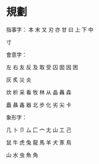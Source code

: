 # 規劃

指事字：
本
末
叉
刃
亦
甘
曰
上
下
中



寸



會意字：

左 右 友 反 及 取 受 囚 囡 因 困

灰 炙 災 炎

炊 析 采 看 牧 林 从 晶 轟 森

矗 聶 鑫 器 北 步 化 劣 尖 卡

象形字：

几 卜 卩 厶 匚 宀 尢 山 工 己

鼠 牛 虎 兔 龍 馬 羊 犬 豕 鳥

山 水 虫 魚 角
